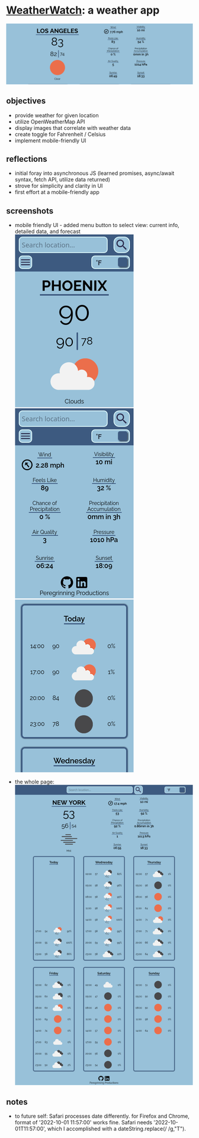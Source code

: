 # [WeatherWatch](https://connorwarme.github.io/weather/): a weather app  
  
![preview](https://github.com/connorwarme/weather/blob/main/screenshots/la.png?raw=true "preview")  

## objectives  
* provide weather for given location   
* utilize OpenWeatherMap API  
* display images that correlate with weather data  
* create toggle for Fahrenheit / Celsius  
* implement mobile-friendly UI  
  
## reflections  
* initial foray into asynchronous JS (learned promises, async/await syntax, fetch API, utilize data returned)  
* strove for simplicity and clarity in UI  
* first effort at a mobile-friendly app  
 
## screenshots  
* mobile friendly UI - added menu button to select view: current info, detailed data, and forecast  
![main](https://github.com/connorwarme/weather/blob/main/screenshots/mobilea.png?raw=true "main")  
![details](https://github.com/connorwarme/weather/blob/main/screenshots/mobileb.png?raw=true "details")  
![forecast](https://github.com/connorwarme/weather/blob/main/screenshots/mobilec.png?raw=true "forecast")  
  
* the whole page:  
![full](https://github.com/connorwarme/weather/blob/main/screenshots/nyfull!.png?raw=true "full")  
  
## notes  
* to future self: Safari processes date differently. for Firefox and Chrome, format of '2022-10-01 11:57:00' works fine. Safari needs '2022-10-01T11:57:00', which I accomplished with a dateString.replace(/ /g,"T").  